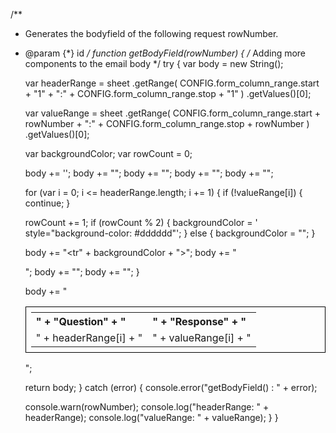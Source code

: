 /**
 * Generates the bodyfield of the following request rowNumber.
 * @param {*} id
 */
function getBodyField(rowNumber) {
  /* Adding more components to the email body */
  try {
    var body = new String();

    var headerRange = sheet
      .getRange(
        CONFIG.form_column_range.start +
          "1" +
          ":" +
          CONFIG.form_column_range.stop +
          "1"
      )
      .getValues()[0];

    var valueRange = sheet
      .getRange(
        CONFIG.form_column_range.start +
          rowNumber +
          ":" +
          CONFIG.form_column_range.stop +
          rowNumber
      )
      .getValues()[0];

    var backgroundColor;
    var rowCount = 0;

    body +=
      '<table style="width:100%; border: 1px solid black;text-align: left; /*border-collapse: collapse;*/padding: 8px;">';
    body += "<tr>";
    body += "<th>" + "Question" + "</th>";
    body += "<th>" + "Response" + "</th>";
    body += "</tr>";

    for (var i = 0; i <= headerRange.length; i += 1) {
      if (!valueRange[i]) {
        continue;
      }

      rowCount += 1;
      if (rowCount % 2) {
        backgroundColor = ' style="background-color: #dddddd"';
      } else {
        backgroundColor = "";
      }

      body += "<tr" + backgroundColor + ">";
      body += "<td>" + headerRange[i] + "</td>";
      body += "<td>" + valueRange[i] + "</td>";
      body += "</tr>";
    }

    body += "</table>";

    return body;
  } catch (error) {
    console.error("getBodyField() : " + error);

    console.warn(rowNumber);
    console.log("headerRange: " + headerRange);
    console.log("valueRange: " + valueRange);
  }
}
